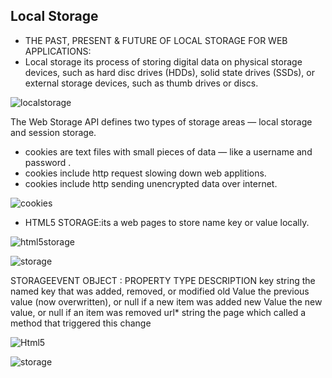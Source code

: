## Local Storage 

- THE PAST, PRESENT & FUTURE OF LOCAL STORAGE FOR WEB APPLICATIONS:
- Local storage its process of storing digital data on physical storage devices, such as hard disc drives (HDDs), solid state drives (SSDs), or external storage devices, such as thumb drives or discs.

![localstorage](https://i.stack.imgur.com/cI5kT.jpg)

The Web Storage API defines two types of storage areas ― local storage and session storage.
 
 - cookies are text files with small pieces of data — like a username and password .
 - cookies include http request slowing down web applitions.
 - cookies include http sending unencrypted data over internet.
 

 ![cookies](https://lh3.googleusercontent.com/proxy/QlKYEqVyBe8dVVnP7nny110AG_vT7G8yfiKEJzjlYK8Gg_db8zFi5Kc6cW2ICnV7hFYugBwR-VImCx_JK3yIyQ5r-AaZQI7_Xxe2eLQWwWoVrv23OHNhODJFC_68apNYAov3QR-g2QsWMBE)

 - HTML5 STORAGE:its a web pages to store name key or value locally.

 ![html5storage](https://lh3.googleusercontent.com/proxy/JjA7L7o0N1gluXSiwdSijWdZ6EXKzxfTt0KdiXXziyEIYZfG-BmgeTv0ekgT58Fkp05HSECT-cWrBMt_9w5tzzeergowE6qr-gCOir9cVCZLfYUh)

 ![storage](https://image.slidesharecdn.com/webstorage-180528082855/95/html5-web-storage-2-638.jpg?cb=1527496583)

 STORAGEEVENT OBJECT :
PROPERTY	TYPE	DESCRIPTION
key     	string       	the named key that was added, removed, or modified
old         Value	      	the previous value (now overwritten), or null if a new item was added
new         Value	      	the new value, or null if an item was removed
url*	string   	the page which called a method that triggered this change


![Html5](https://encrypted-tbn0.gstatic.com/images?q=tbn:ANd9GcQMsgp1tKhE35e95Laop3sz0ZY93SMkkpB7yA&usqp=CAU)


![storage](http://slideplayer.com/slide/15416568/93/images/11/HTML5+Local+Storage+With+HTML5%2C+the+mechanism+for+storage+is+key%2Fvalue+pairs..jpg)